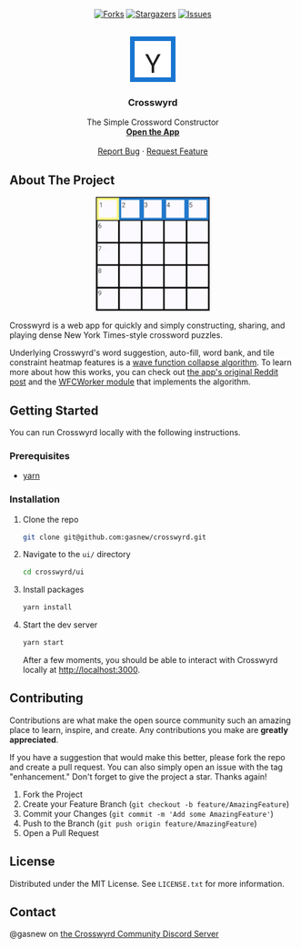 <!-- README adapted from https://github.com/othneildrew/Best-README-Template -->

<!-- PROJECT SHIELDS -->
<div align="center">

  <a href="">[![Forks][forks-shield]][forks-url]</a>
  <a href="">[![Stargazers][stars-shield]][stars-url]</a>
  <a href="">[![Issues][issues-shield]][issues-url]</a>

</div>


<!-- PROJECT LOGO -->
<br />
<div align="center">
  <a href="https://github.com/gasnew/crosswyrd">
    <img src="ui/public/logo152.png" alt="Logo" width="80" height="80">
  </a>

<h3 align="center">Crosswyrd</h3>

  <p align="center">
    The Simple Crossword Constructor
    <br />
    <a href="https://crosswyrd.app" target="_blank" rel="noreferrer"><strong>Open the App</strong></a>
    <br />
    <br />
    <a href="https://github.com/gasnew/crosswyrd/issues/new?labels=bug&template=bug-report---.md">Report Bug</a>
    ·
    <a href="https://github.com/gasnew/crosswyrd/issues/new?labels=enhancement&template=feature-request---.md">Request Feature</a>
  </p>
</div>


## About The Project

<div align="center">
  <a href="https://crosswyrd.app">
    <img src="ui/public/gifs/fill.gif" alt="Animation" width="200" height="200">
  </a>
</div>

Crosswyrd is a web app for quickly and simply constructing, sharing, and
playing dense New York Times-style crossword puzzles.

Underlying Crosswyrd's word suggestion, auto-fill, word bank, and tile
constraint heatmap features is a [wave function collapse algorithm][wfc-url].
To learn more about how this works, you can check out [the app's original
Reddit post][reddit-post-url] and the [WFCWorker module][wfc-worker-url] that
implements the algorithm.


## Getting Started

You can run Crosswyrd locally with the following instructions.

### Prerequisites

* [yarn][yarn-install-url]

### Installation

1. Clone the repo
   ```sh
   git clone git@github.com:gasnew/crosswyrd.git
   ```
2. Navigate to the `ui/` directory
   ```sh
   cd crosswyrd/ui
   ```
2. Install packages
   ```sh
   yarn install
   ```
3. Start the dev server
   ```sh
   yarn start
   ```

   After a few moments, you should be able to interact with Crosswyrd locally
   at [http://localhost:3000](http://localhost:3000).


## Contributing

Contributions are what make the open source community such an amazing place to
learn, inspire, and create. Any contributions you make are **greatly
appreciated**.

If you have a suggestion that would make this better, please fork the repo and
create a pull request. You can also simply open an issue with the tag
"enhancement." Don't forget to give the project a star. Thanks again!

1. Fork the Project
2. Create your Feature Branch (`git checkout -b feature/AmazingFeature`)
3. Commit your Changes (`git commit -m 'Add some AmazingFeature'`)
4. Push to the Branch (`git push origin feature/AmazingFeature`)
5. Open a Pull Request


## License

Distributed under the MIT License. See `LICENSE.txt` for more information.


## Contact

@gasnew on [the Crosswyrd Community Discord Server](https://discord.gg/tp3hQChd6S)


<!-- MARKDOWN LINKS & IMAGES -->
<!-- https://www.markdownguide.org/basic-syntax/#reference-style-links -->
[forks-shield]: https://img.shields.io/github/forks/gasnew/crosswyrd.svg?style=for-the-badge
[forks-url]: https://github.com/gasnew/crosswyrd/network/members
[stars-shield]: https://img.shields.io/github/stars/gasnew/crosswyrd.svg?style=for-the-badge
[stars-url]: https://github.com/gasnew/crosswyrd/stargazers
[issues-shield]: https://img.shields.io/github/issues/gasnew/crosswyrd.svg?style=for-the-badge
[issues-url]: https://github.com/gasnew/crosswyrd/issues
[wfc-worker-url]: https://github.com/gasnew/crosswyrd/blob/master/ui/src/features/builder/WFCWorker.worker.ts
[wfc-url]: https://github.com/mxgmn/WaveFunctionCollapse
[reddit-post-url]: https://www.reddit.com/r/computerscience/comments/xh1lzi/a_dense_nytstyle_crossword_constructor_using_wave/
[yarn-install-url]: https://classic.yarnpkg.com/lang/en/docs/install
